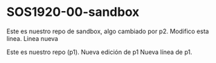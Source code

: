 # SOS1920-00-sandbox
Este es nuestro repo de sandbox, algo cambiado por p2. Modifico esta linea.
Linea nueva

Este es nuestro repo (p1). Nueva edición de p1
Nueva línea de p1.
